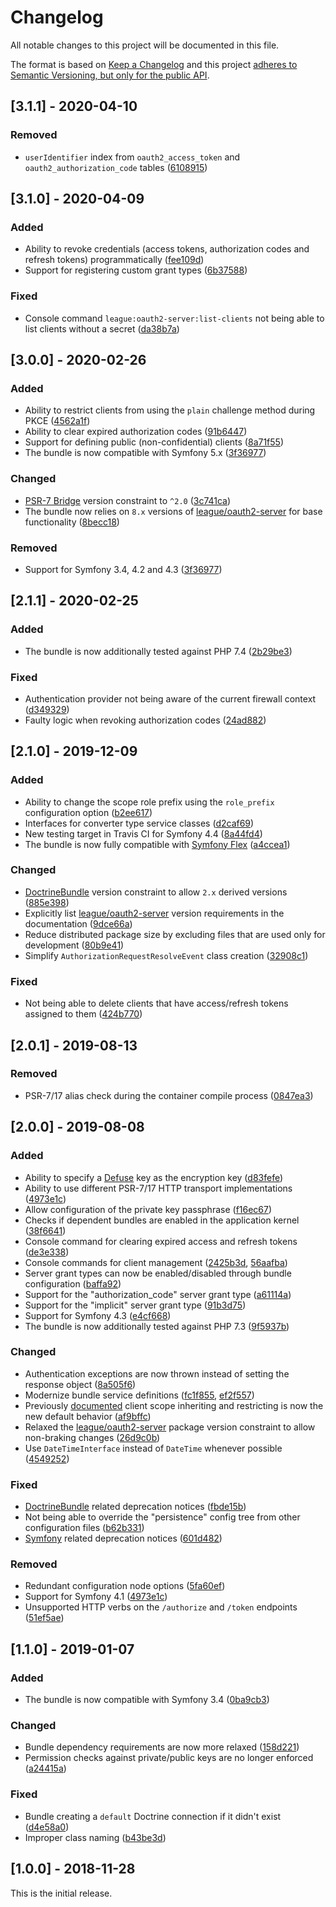 # Changelog
All notable changes to this project will be documented in this file.

The format is based on [Keep a Changelog](http://keepachangelog.com/en/1.0.0/)
and this project [adheres to Semantic Versioning, but only for the public API](README.md#versioning).

## [3.1.1] - 2020-04-10
### Removed
- `userIdentifier` index from `oauth2_access_token` and `oauth2_authorization_code` tables ([6108915](https://github.com/thephpleague/oauth2-server-bundle/commit/6108915ee83c5597160d2be9669966b20d0e461f))

## [3.1.0] - 2020-04-09
### Added
- Ability to revoke credentials (access tokens, authorization codes and refresh tokens) programmatically ([fee109d](https://github.com/thephpleague/oauth2-server-bundle/commit/fee109da2d52d73dfc81501d0af3d66216f09de6))
- Support for registering custom grant types ([6b37588](https://github.com/thephpleague/oauth2-server-bundle/commit/6b3758807b7cca6835c00504f1632ea78de563a5))

### Fixed
- Console command `league:oauth2-server:list-clients` not being able to list clients without a secret ([da38b7a](https://github.com/thephpleague/oauth2-server-bundle/commit/da38b7ab77060b4d43aca405559d5ffbd7a34d8d))

## [3.0.0] - 2020-02-26
### Added
- Ability to restrict clients from using the `plain` challenge method during PKCE ([4562a1f](https://github.com/thephpleague/oauth2-server-bundle/commit/4562a1ff306375fd651aa91c85d0d4fd6f4c1b13))
- Ability to clear expired authorization codes ([91b6447](https://github.com/thephpleague/oauth2-server-bundle/commit/91b6447257419d8e961c4f5b0abd187f1b735856))
- Support for defining public (non-confidential) clients ([8a71f55](https://github.com/thephpleague/oauth2-server-bundle/commit/8a71f55aa1482d00cee66684141cc9ef81d31f31))
- The bundle is now compatible with Symfony 5.x ([3f36977](https://github.com/thephpleague/oauth2-server-bundle/commit/3f369771385c0b90855da712b9cb31faa4c651dc))

### Changed
- [PSR-7 Bridge](https://github.com/symfony/psr-http-message-bridge) version constraint to `^2.0` ([3c741ca](https://github.com/thephpleague/oauth2-server-bundle/commit/3c741ca1e394886e8936ad018c28cd1ddd3dff02))
- The bundle now relies on `8.x` versions of [league/oauth2-server](https://github.com/thephpleague/oauth2-server) for base functionality ([8becc18](https://github.com/thephpleague/oauth2-server-bundle/commit/8becc18255052a73d0f76a030be9de0fe9868928))

### Removed
- Support for Symfony 3.4, 4.2 and 4.3 ([3f36977](https://github.com/thephpleague/oauth2-server-bundle/commit/3f369771385c0b90855da712b9cb31faa4c651dc))

## [2.1.1] - 2020-02-25
### Added
- The bundle is now additionally tested against PHP 7.4 ([2b29be3](https://github.com/thephpleague/oauth2-server-bundle/commit/2b29be3629877a648f4a199b96185b40d625f6aa))

### Fixed
- Authentication provider not being aware of the current firewall context ([d349329](https://github.com/thephpleague/oauth2-server-bundle/commit/d349329056c219969e097ae6bd3eb724968f9812))
- Faulty logic when revoking authorization codes ([24ad882](https://github.com/thephpleague/oauth2-server-bundle/commit/24ad88211cefddf97170f5c1cc8ba1e5cf285e42))

## [2.1.0] - 2019-12-09
### Added
- Ability to change the scope role prefix using the `role_prefix` configuration option ([b2ee617](https://github.com/thephpleague/oauth2-server-bundle/commit/b2ee6179832cc142d95e3b13d9af09d6cb6831d5))
- Interfaces for converter type service classes ([d2caf69](https://github.com/thephpleague/oauth2-server-bundle/commit/d2caf690839523a2c84d967a6f99787898d4c654))
- New testing target in Travis CI for Symfony 4.4 ([8a44fd4](https://github.com/thephpleague/oauth2-server-bundle/commit/8a44fd4d7673467cc4f69988424cdfc677767aab))
- The bundle is now fully compatible with [Symfony Flex](https://github.com/symfony/flex) ([a4ccea1](https://github.com/thephpleague/oauth2-server-bundle/commit/a4ccea1dfaaba6d95daf3e1f1a84952cafb65d01))

### Changed
- [DoctrineBundle](https://github.com/doctrine/DoctrineBundle) version constraint to allow `2.x` derived versions ([885e398](https://github.com/thephpleague/oauth2-server-bundle/commit/885e39811331e89bae99bca71f1a783497d26d12))
- Explicitly list [league/oauth2-server](https://github.com/thephpleague/oauth2-server) version requirements in the documentation ([9dce66a](https://github.com/thephpleague/oauth2-server-bundle/commit/9dce66a089c33c224fe5cb58bdfd6285350a607b))
- Reduce distributed package size by excluding files that are used only for development ([80b9e41](https://github.com/thephpleague/oauth2-server-bundle/commit/80b9e41155e7a94c3b1a4602c8daa25cc6d246b2))
- Simplify `AuthorizationRequestResolveEvent` class creation ([32908c1](https://github.com/thephpleague/oauth2-server-bundle/commit/32908c1a4a89fd89d5835d4de931d237de223b50))

### Fixed
- Not being able to delete clients that have access/refresh tokens assigned to them ([424b770](https://github.com/thephpleague/oauth2-server-bundle/commit/424b770dbd99e4651777a3fa26186a756b4e93c4))

## [2.0.1] - 2019-08-13
### Removed
- PSR-7/17 alias check during the container compile process ([0847ea3](https://github.com/thephpleague/oauth2-server-bundle/commit/0847ea3034cc433c9c8f92ec46fedbdace259e3d))

## [2.0.0] - 2019-08-08
### Added
- Ability to specify a [Defuse](https://github.com/defuse/php-encryption/blob/master/docs/classes/Key.md) key as the encryption key ([d83fefe](https://github.com/thephpleague/oauth2-server-bundle/commit/d83fefe149c1add841d4225ebc2a32aa9333308d))
- Ability to use different PSR-7/17 HTTP transport implementations ([4973e1c](https://github.com/thephpleague/oauth2-server-bundle/commit/4973e1c7ddfc4afcca85989bde1b8d28dcd7fd4a))
- Allow configuration of the private key passphrase ([f16ec67](https://github.com/thephpleague/oauth2-server-bundle/commit/f16ec67f2fa8dbf8fedd78488d625cef2db5b90d))
- Checks if dependent bundles are enabled in the application kernel ([38f6641](https://github.com/thephpleague/oauth2-server-bundle/commit/38f66418b5f28b8666d5bbde1e36a45cfc166afa))
- Console command for clearing expired access and refresh tokens ([de3e338](https://github.com/thephpleague/oauth2-server-bundle/commit/de3e338a24e0b03ab634c4982c46034715635379))
- Console commands for client management ([2425b3d](https://github.com/thephpleague/oauth2-server-bundle/commit/2425b3d149cadb1706eb70b321491bf894114784), [56aafba](https://github.com/thephpleague/oauth2-server-bundle/commit/56aafba995f06e45fd6521735be780c327e67d65))
- Server grant types can now be enabled/disabled through bundle configuration ([baffa92](https://github.com/thephpleague/oauth2-server-bundle/commit/baffa928d9f489bd642fff7ae2bc88ce93badcbf))
- Support for the "authorization_code" server grant type ([a61114a](https://github.com/thephpleague/oauth2-server-bundle/commit/a61114a7f2449bdb28b0779b0a4a7d21b9fff2c2))
- Support for the "implicit" server grant type ([91b3d75](https://github.com/thephpleague/oauth2-server-bundle/commit/91b3d7583e269d5151927f24fbaec9d2fc4cea3d))
- Support for Symfony 4.3 ([e4cf668](https://github.com/thephpleague/oauth2-server-bundle/commit/e4cf6680ddfb7d1327b2c83ed22f46c0db56c67a))
- The bundle is now additionally tested against PHP 7.3 ([9f5937b](https://github.com/thephpleague/oauth2-server-bundle/commit/9f5937bda2a112337a9b375ed3923918bcc06370))

### Changed
- Authentication exceptions are now thrown instead of setting the response object ([8a505f6](https://github.com/thephpleague/oauth2-server-bundle/commit/8a505f61f52d6ce924ab7119a411a17efdf1bbef))
- Modernize bundle service definitions ([fc1f855](https://github.com/thephpleague/oauth2-server-bundle/commit/fc1f8556c180ba961bd6f2c973d36ff7439cbf34), [ef2f557](https://github.com/thephpleague/oauth2-server-bundle/commit/ef2f557f357de8cf39bd87da3499cb38563ad82f))
- Previously [documented](https://github.com/thephpleague/oauth2-server-bundle/blob/v1.1.0/docs/controlling-token-scopes.md) client scope inheriting and restricting is now the new default behavior ([af9bffc](https://github.com/thephpleague/oauth2-server-bundle/commit/af9bffcbcab7b02036c36ba0e1bc7d7b6921280))
- Relaxed the [league/oauth2-server](https://github.com/thephpleague/oauth2-server) package version constraint to allow non-braking changes ([26d9c0b](https://github.com/thephpleague/oauth2-server-bundle/commit/26d9c0b14a4d31e3fd5f620facfa374795f9adeb))
- Use `DateTimeInterface` instead of `DateTime` whenever possible ([4549252](https://github.com/thephpleague/oauth2-server-bundle/commit/454925249bfba1b6fd5c8e07fd64a4e87039759e))

### Fixed
- [DoctrineBundle](https://github.com/doctrine/DoctrineBundle) related deprecation notices ([fbde15b](https://github.com/thephpleague/oauth2-server-bundle/commit/fbde15bfd2295b10563136701f668c839dcc1e5e))
- Not being able to override the "persistence" config tree from other configuration files ([b62b331](https://github.com/thephpleague/oauth2-server-bundle/commit/b62b331834c77609893a1b70633ef7683ada7edc))
- [Symfony](https://github.com/symfony/symfony) related deprecation notices ([601d482](https://github.com/thephpleague/oauth2-server-bundle/commit/601d482351e67d3d22b6ca600e26ed1da7f33866))

### Removed
- Redundant configuration node options ([5fa60ef](https://github.com/thephpleague/oauth2-server-bundle/commit/5fa60efb81fddea79989e502f67bc7aca1bcac16))
- Support for Symfony 4.1 ([4973e1c](https://github.com/thephpleague/oauth2-server-bundle/commit/4973e1c7ddfc4afcca85989bde1b8d28dcd7fd4a))
- Unsupported HTTP verbs on the `/authorize` and `/token` endpoints ([51ef5ae](https://github.com/thephpleague/oauth2-server-bundle/commit/51ef5ae7e659afaf63c024e7da070464d318fd67))

## [1.1.0] - 2019-01-07
### Added
- The bundle is now compatible with Symfony 3.4 ([0ba9cb3](https://github.com/thephpleague/oauth2-server-bundle/commit/0ba9cb306157a9ad89691eb3d20054a6803af472))

### Changed
- Bundle dependency requirements are now more relaxed ([158d221](https://github.com/thephpleague/oauth2-server-bundle/commit/158d2212ff7d8aab802bcd87def6917522d1fbce))
- Permission checks against private/public keys are no longer enforced ([a24415a](https://github.com/thephpleague/oauth2-server-bundle/commit/a24415a560174783a51ecfcd86a644490389cb13))

### Fixed
- Bundle creating a `default` Doctrine connection if it didn't exist ([d4e58a0](https://github.com/thephpleague/oauth2-server-bundle/commit/d4e58a04eff3cc442fa6f9d721984b4c5ceedf67))
- Improper class naming ([b43be3d](https://github.com/thephpleague/oauth2-server-bundle/commit/b43be3d9ac9bc3d5daa43daac61e4939326a13bd))

## [1.0.0] - 2018-11-28
This is the initial release.
